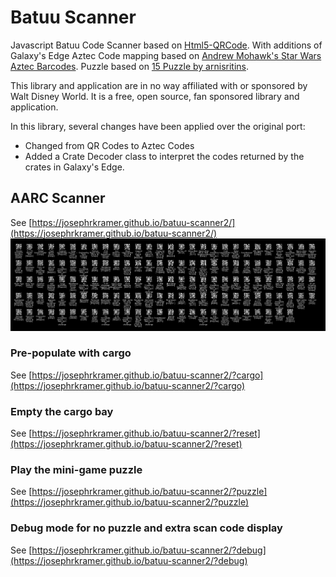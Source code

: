 # Batuu Scanner

Javascript Batuu Code Scanner based on [Html5-QRCode](https://github.com/mebjas/html5-qrcode). With additions of Galaxy's Edge Aztec Code mapping based on [Andrew Mohawk's Star Wars Aztec Barcodes](https://github.com/AndrewMohawk/StarwarsAztec). Puzzle based on [15 Puzzle by arnisritins](https://github.com/arnisritins/15-Puzzle).

This library and application are in no way affiliated with or sponsored by Walt Disney World. It is a free, open source, fan sponsored library and application.

In this library, several changes have been applied over the original port:

- Changed from QR Codes to Aztec Codes
- Added a Crate Decoder class to interpret the codes returned by the crates in Galaxy's Edge.

## AARC Scanner

See [https://josephrkramer.github.io/batuu-scanner2/](https://josephrkramer.github.io/batuu-scanner2/)
![Single Image of all Barcodes](single_image_of_all_barcodes.png "Single Image of all Barcodes")

### Pre-populate with cargo

See [https://josephrkramer.github.io/batuu-scanner2/?cargo](https://josephrkramer.github.io/batuu-scanner2/?cargo)

### Empty the cargo bay

See [https://josephrkramer.github.io/batuu-scanner2/?reset](https://josephrkramer.github.io/batuu-scanner2/?reset)

### Play the mini-game puzzle

See [https://josephrkramer.github.io/batuu-scanner2/?puzzle](https://josephrkramer.github.io/batuu-scanner2/?puzzle)

### Debug mode for no puzzle and extra scan code display

See [https://josephrkramer.github.io/batuu-scanner2/?debug](https://josephrkramer.github.io/batuu-scanner2/?debug)
